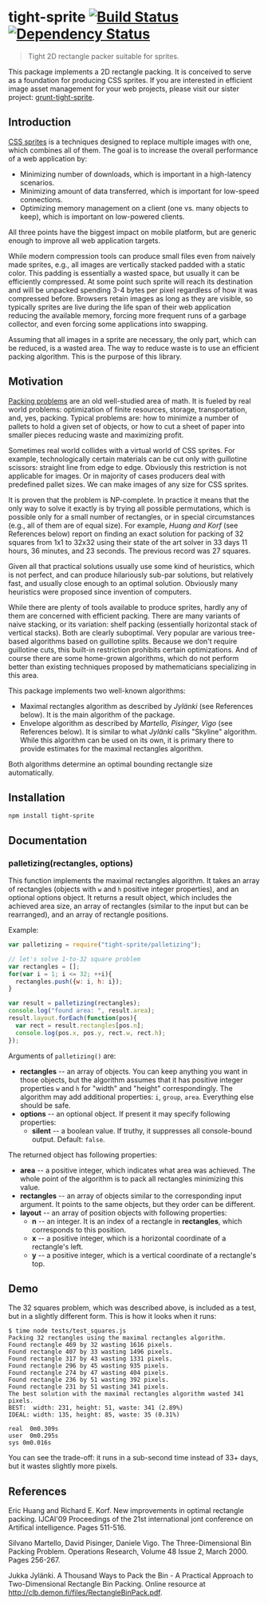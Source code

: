 # tight-sprite [![Build Status](https://secure.travis-ci.org/uhop/tight-sprite.png?branch=master)](http://travis-ci.org/uhop/tight-sprite) [![Dependency Status](https://david-dm.org/uhop/tight-sprite.png)](https://david-dm.org/uhop/tight-sprite)

> Tight 2D rectangle packer suitable for sprites.

This package implements a  2D rectangle packing. It is conceived to serve as a foundation for producing CSS sprites.
If you are interested in efficient image asset management for your web projects, please visit our sister project:
[grunt-tight-sprite](https://github.com/uhop/grunt-tight-sprite).

## Introduction

[CSS sprites][] is a techniques designed to replace multiple images with one, which combines all of them.
The goal is to increase the overall performance of a web application by:

* Minimizing number of downloads, which is important in a high-latency scenarios.
* Minimizing amount of data transferred, which is important for low-speed connections.
* Optimizing memory management on a client (one vs. many objects to keep), which is important on low-powered clients.

All three points have the biggest impact on mobile platform, but are generic enough to improve all web application targets.

While modern compression tools can produce small files even from naively made sprites, e.g.,
all images are vertically stacked padded with a static color. This padding is essentially a wasted
space, but usually it can be efficiently compressed. At some point such sprite will reach
its destination and will be unpacked spending 3-4 bytes per pixel regardless of how it was
compressed before. Browsers retain images as long as they are visible, so typically sprites are
live during the life span of their web application reducing the available memory, forcing more
frequent runs of a garbage collector, and even forcing some applications into swapping.

Assuming that all images in a sprite are necessary, the only part, which can be reduced, is a wasted
area. The way to reduce waste is to use an efficient packing algorithm. This is the purpose of this library.

##  Motivation

[Packing problems](http://en.wikipedia.org/wiki/Packing_problem) are an old well-studied area of math.
It is fueled by real world problems: optimization of finite resources, storage, transportation, and, yes, packing.
Typical problems are: how to minimize a number of pallets to hold a given set of objects, or how to cut
a sheet of paper into smaller pieces reducing waste and maximizing profit.

Sometimes real world collides with a virtual world of CSS sprites. For example, technologically certain
materials can be  cut only with guillotine scissors: straight line from edge to edge. Obviously this restriction
is not applicable for images. Or in majority of cases producers deal with predefined pallet sizes. We can make
images of any size for CSS sprites.

It is proven that the problem is NP-complete. In practice it means that the only way to solve it exactly is by
trying all possible permutations, which is possible only for a small number of rectangles, or in special
circumstances (e.g., all of them are of equal size). For example, *Huang and Korf* (see References below)
report on finding an exact solution for packing of 32 squares from 1x1 to 32x32 using their state of the art
solver in 33 days 11 hours, 36 minutes, and 23 seconds. The previous record was 27 squares.

Given all that practical solutions usually use some kind of heuristics, which is not perfect, and can produce
hilariously sub-par solutions, but relatively fast, and usually close enough to an optimal solution. Obviously
many heuristics were proposed since invention of computers.

While there are plenty of tools available to produce sprites, hardly any of them are concerned with efficient
packing. There are many variants of naive stacking, or its variation: shelf packing (essentially horizontal
stack of vertical stacks). Both are clearly suboptimal. Very popular are various tree-based algorithms based
on guillotine splits. Because we don't require guillotine cuts, this built-in restriction prohibits certain
optimizations. And of course there are some home-grown algorithms, which do not perform better than
existing techniques proposed by mathematicians specializing in this area.

This package implements two well-known algorithms:

* Maximal rectangles algorithm as described by *Jylänki* (see References below).
  It is the main algorithm of the package.
* Envelope algorithm as described by *Martello, Pisinger, Vigo* (see References below).
  It is similar to what *Jylänki* calls "Skyline" algorithm. While this algorithm can be used on its own,
  it is primary there to provide estimates for the maximal rectangles algorithm.

Both algorithms determine an optimal bounding rectangle size automatically.

## Installation

```
npm install tight-sprite
```

## Documentation

### palletizing(rectangles, options)

This function implements the maximal rectangles algorithm. It takes an array of rectangles
(objects with `w` and `h` positive integer properties), and an optional options object. It
returns a result object, which includes the achieved area size, an array of rectangles
(similar to the input but can be rearranged), and an array of rectangle positions.

Example:

```js
var palletizing = require("tight-sprite/palletizing");

// let's solve 1-to-32 square problem
var rectangles = [];
for(var i = 1; i <= 32; ++i){
  rectangles.push({w: i, h: i});
}

var result = palletizing(rectangles);
console.log("found area: ", result.area);
result.layout.forEach(function(pos){
  var rect = result.rectangles[pos.n];
  console.log(pos.x, pos.y, rect.w, rect.h);
});
```

Arguments of `palletizing()` are:

* **rectangles** -- an array of objects. You can keep anything you want in those objects,
  but the algorithm assumes that it has positive integer properties `w` and `h` for "width"
  and "height" correspondingly. The algorithm may add additional properties: `i`, `group`,
  `area`. Everything else should be safe.
* **options** -- an optional object. If present it may specify following properties:
  * **silent** -- a boolean value. If truthy, it suppresses all console-bound output. Default: `false`.

The returned object has following properties:

* **area** -- a positive integer, which indicates what area was achieved. The whole point of
  the algorithm is to pack all rectangles minimizing this value.
* **rectangles** -- an array of objects similar to the corresponding input argument. It points
  to the same objects, but they order can be different.
* **layout** -- an array of position objects with following properties:
  * **n** -- an integer. It is an index of a rectangle in **rectangles**, which corresponds to
    this position.
  * **x** -- a positive integer, which is a horizontal coordinate of a rectangle's left.
  * **y** -- a positive integer, which is a vertical coordinate of a rectangle's top.

## Demo

The 32 squares problem, which was described above, is included as a test,
but in a slightly different form. This is how it looks when it runs:

```
$ time node tests/test_squares.js
Packing 32 rectangles using the maximal rectangles algorithm.
Found rectangle 469 by 32 wasting 1616 pixels.
Found rectangle 407 by 33 wasting 1496 pixels.
Found rectangle 317 by 43 wasting 1331 pixels.
Found rectangle 296 by 45 wasting 935 pixels.
Found rectangle 274 by 47 wasting 404 pixels.
Found rectangle 236 by 51 wasting 392 pixels.
Found rectangle 231 by 51 wasting 341 pixels.
The best solution with the maximal rectangles algorithm wasted 341 pixels.
BEST:  width: 231, height: 51, waste: 341 (2.89%)
IDEAL: width: 135, height: 85, waste: 35 (0.31%)

real  0m0.309s
user  0m0.295s
sys 0m0.016s
```

You can see the trade-off: it runs in a sub-second time instead of 33+ days, but it wastes slightly more pixels.

## References

Eric Huang and Richard E. Korf. New improvements in optimal rectangle packing.
IJCAI'09 Proceedings of the 21st international jont conference on Artifical intelligence. Pages 511-516.

Silvano Martello, David Pisinger, Daniele Vigo. The Three-Dimensional Bin Packing Problem.
Operations Research, Volume 48 Issue 2, March 2000. Pages 256-267.

Jukka Jylänki. A Thousand Ways to Pack the Bin - A Practical Approach to Two-Dimensional Rectangle Bin Packing.
Online resource at http://clb.demon.fi/files/RectangleBinPack.pdf.

[CSS sprites]: http://en.wikipedia.org/wiki/Sprite_(computer_graphics)#Sprites_by_CSS
